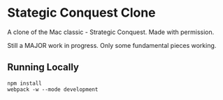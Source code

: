 # Stategic Conquest Clone

A clone of the Mac classic - Strategic Conquest. Made with permission.

Still a MAJOR work in progress. Only some fundamental pieces working.

## Running Locally

    npm install
    webpack -w --mode development
